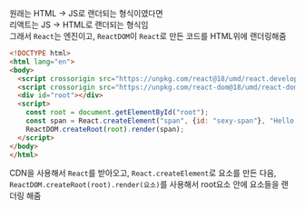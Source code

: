 원래는 HTML -> JS로 랜더되는 형식이였다면<br>
리액트는 JS -> HTML로 랜더되는 형식임<br>
그래서 `React`는 엔진이고, `ReactDOM`이 `React`로 만든 코드를 HTML위에 랜더링해줌<br>

```html
<!DOCTYPE html>
<html lang="en">
<body>
  <script crossorigin src="https://unpkg.com/react@18/umd/react.development.js"></script>
  <script crossorigin src="https://unpkg.com/react-dom@18/umd/react-dom.development.js"></script>
  <div id="root"></div>
  <script>
    const root = document.getElementById("root");
    const span = React.createElement("span", {id: "sexy-span"}, "Hello Im span");
    ReactDOM.createRoot(root).render(span);
  </script>
</body>
</html>
```
CDN을 사용해서 `React`를 받아오고, `React.createElement`로 요소를 만든 다음, `ReactDOM.createRoot(root).render(요소)`를 사용해서 root요소 안에 요소들을 랜더링 해줌

